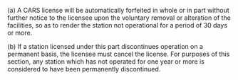 (a) A CARS license will be automatically forfeited in whole or in part without further notice to the licensee upon the voluntary removal or alteration of the facilities, so as to render the station not operational for a period of 30 days or more.

(b) If a station licensed under this part discontinues operation on a permanent basis, the licensee must cancel the license. For purposes of this section, any station which has not operated for one year or more is considered to have been permanently discontinued.

